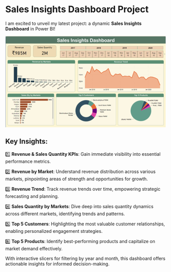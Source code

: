 # Sales Insights Dashboard Project

I am excited to unveil my latest project: a dynamic **Sales Insights Dashboard** in Power BI!

![Sales Insights Dashboard](https://github.com/JawadGigyani/Power-BI-Projects/blob/main/Sales%20Insights/Dashboard%20Screenshot.png)

## Key Insights:

1️⃣ **Revenue & Sales Quantity KPIs**: Gain immediate visibility into essential performance metrics.

2️⃣ **Revenue by Market**: Understand revenue distribution across various markets, pinpointing areas of strength and opportunities for growth.

3️⃣ **Revenue Trend**: Track revenue trends over time, empowering strategic forecasting and planning.

4️⃣ **Sales Quantity by Markets**: Dive deep into sales quantity dynamics across different markets, identifying trends and patterns.

5️⃣ **Top 5 Customers**: Highlighting the most valuable customer relationships, enabling personalized engagement strategies.

6️⃣ **Top 5 Products**: Identify best-performing products and capitalize on market demand effectively.

With interactive slicers for filtering by year and month, this dashboard offers actionable insights for informed decision-making.
